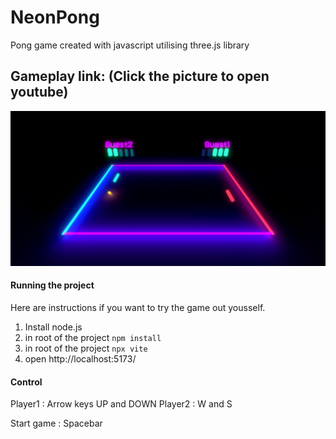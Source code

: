 # NeonPong

Pong game created with javascript utilising three.js library

## Gameplay link: (Click the picture to open youtube)
 
[![Video Thumbnail](https://raw.githubusercontent.com/TTalvenH/project_thumbnails/master/NeonPong.png)](https://youtu.be/bX-DhFDQ6v8)

#### Running the project
Here are instructions if you want to try the game out yousself.

1. Install node.js
2. in root of the project `npm install`
3. in root of the project `npx vite`
4. open http://localhost:5173/

#### Control

Player1 : Arrow keys UP and DOWN
Player2 : W and S

Start game : Spacebar



